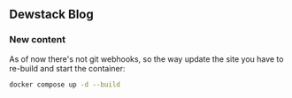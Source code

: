 ## Dewstack Blog

### New content
As of now there's not git webhooks, so the way update the site you have to re-build and start the container:
```bash
docker compose up -d --build
```

